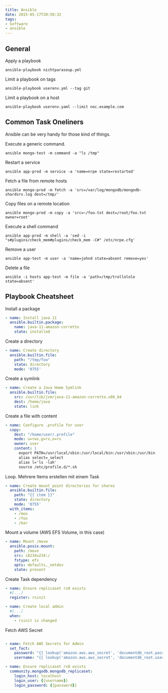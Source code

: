 ```yaml
---
title: Ansible
date: 2015-05-17T20:50:32
tags:
- Software
- ansible
---
```


## General

Apply a playbook

    ansible-playbook nichtparasoup.yml

Limit a playbook on tags

    ansible-playbook userenv.yml --tag git

Limit a playbook on a host

    ansible-playbook userenv.yaml --limit noc.example.com

## Common Task Oneliners

Ansible can be very handy for those kind of things.

Execute a generic command.

    ansible mongo-test -m command -a "ls /tmp"

Restart a service

    ansible app-prod -m service -a 'name=nrpe state=restarted'

Fetch a file from remote hosts

    ansible mongo-prod -m fetch -a 'src=/var/log/mongodb/mongodb-shardsrv.log dest=/tmp/'

Copy files on a remote location

    ansible mongo-prod -m copy -a 'src=~/foo.txt dest=/root/foo.txt owner=root'

Execute a shell command

    ansible app-prod -m shell -a 'sed -i "s#plugins/check_mem#plugins/check_mem -C#" /etc/nrpe.cfg'

Remove a user

    ansible app-test -m user -a 'name=johnd state=absent remove=yes'

Delete a file

    ansible -i hosts app-test -m file -a 'path=/tmp/trollololo state=absent'

## Playbook Cheatsheet

Install a package

```yaml
- name: Install java 11
  ansible.builtin.package:
    name: java-11-amazon-corretto
    state: installed
```

Create a directory

```yaml
- name: Create directory
  ansible.builtin.file:
    path: "/tmp/foo"
    state: directory
    mode: '0755'
```

Create a symlink

```yaml
- name: Create a Java Home Symlink
  ansible.builtin.file:
    src: /usr/lib/jvm/java-11-amazon-corretto.x86_64
    dest: /home/java
    state: link
```

Create a file with content

```yaml
- name: Configure .profile for user
  copy:
    dest: "/home/user/.profile"
    mode: u=rwx,g=rx,o=rx
    owner: user
    content: |
      export PATH=/usr/local/sbin:/usr/local/bin:/usr/sbin:/usr/bin
      alias select=_select
      alias l='ls -lah'
      source /etc/profile.d/*.sh
```

Loop. Mehrere Items erstellen mit einem Task

```yaml
- name: Create mount point directories for shares
  ansible.builtin.file:
    path: "{{ item }}"
    state: directory
    mode: '0755'
  with_items:
    - /moo
    - /foo
    - /bar
```

Mount a volume (AWS EFS Volume, in this case)

```yaml
- name: Mount /move
  ansible.posix.mount:
    path: /move
    src: i8234u234:/
    fstype: efs
    opts: defaults,_netdev
    state: present
```

Create Task dependency

```yaml
- name: Ensure replicaset rs0 exists
  #[...]
  register: rsinit

- name: Create local admin
  #[...]
  when:
    - rsinit is changed

```

Fetch AWS Secret

```yaml

- name: Fetch AWS Secrets for Admin
  set_fact:
    password: "{{ lookup('amazon.aws.aws_secret', 'documentdb_root.password', nested=true) }}"
    username: "{{ lookup('amazon.aws.aws_secret', 'documentdb_root.username', nested=true) }}"

- name: Ensure replicaset rs0 exists
  community.mongodb.mongodb_replicaset:
    login_host: localhost
    login_user: {{username}}
    login_password: {{password}}
```
